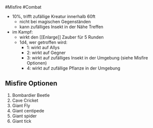  #Misfire #Combat
 
 - 10%, trifft zufällige Kreatur innerhalb 60ft 
	- nicht bei magischen Gegenständen
	- kann zufälliges Insekt in der Nähe Treffen
- im Kampf:
	- wirkt den [[Enlarge]] Zauber für 5 Runden
	- 1d4, wer getroffen wird:
		- 1: wirkt auf Allys
		- 2: wirkt auf Gegner
		- 3: wirkt auf zufälliges Insekt in der Umgebung (siehe Misfire Optionen)
		- 4: wirkt auf zufällige Pflanze in der Umgebung
## Misfire Optionen
1. Bombardier Beetle
2. Cave Cricket
3. Giant Fly
4. Giant centipede
5. Giant spider
6. Giant tick